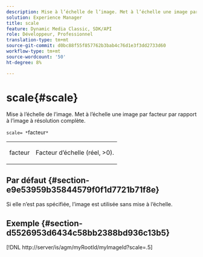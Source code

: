```yaml
---
description: Mise à l’échelle de l’image. Met à l’échelle une image par facteur par rapport à l’image à résolution complète.
solution: Experience Manager
title: scale
feature: Dynamic Media Classic, SDK/API
role: Développeur, Professionnel
translation-type: tm+mt
source-git-commit: d0bc88f55f857762b3bab4c76d1e3f3dd2733d60
workflow-type: tm+mt
source-wordcount: '50'
ht-degree: 8%

---
```



# scale{#scale}

Mise à l’échelle de l’image. Met à l’échelle une image par facteur par rapport à l’image à résolution complète.

`scale= *`facteur`*`

<table id="simpletable_AC0974B79E064BA99C1F76461BDE808A"> 
 <tr class="strow"> 
  <td class="stentry"> <p><span class="codeph"> <span class="varname"> facteur</span></span> </p> </td> 
  <td class="stentry"> <p>Facteur d’échelle (réel, &gt;0). </p></td> 
 </tr> 
</table>

## Par défaut {#section-e9e53959b35844579f0f1d7721b71f8e}

Si elle n’est pas spécifiée, l’image est utilisée sans mise à l’échelle.

## Exemple {#section-d5526953d6434c58bb2388bd936c13b5}

[!DNL http://server/is/agm/myRootId/myImageId?scale=.5]
